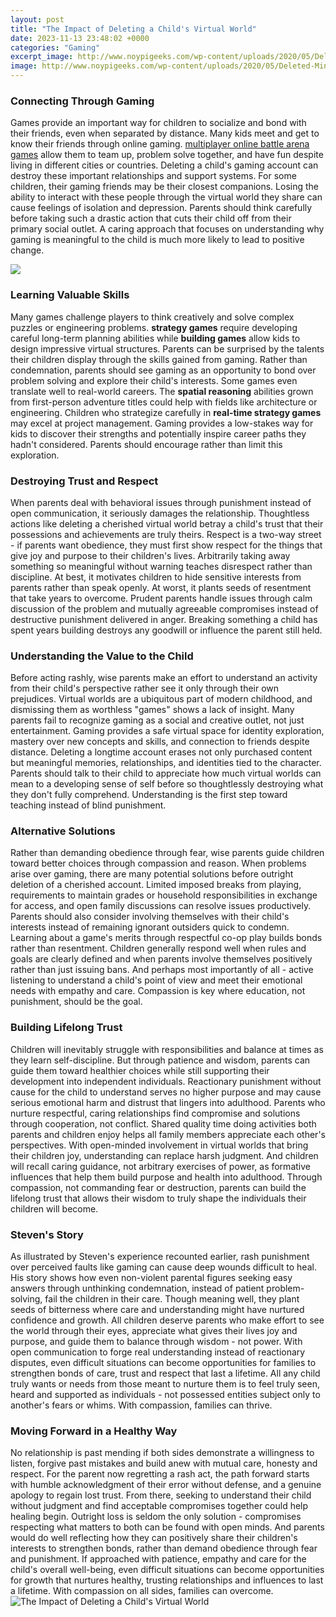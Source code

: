```yaml
---
layout: post
title: "The Impact of Deleting a Child's Virtual World"
date: 2023-11-13 23:48:02 +0000
categories: "Gaming"
excerpt_image: http://www.noypigeeks.com/wp-content/uploads/2020/05/Deleted-Minecraft-world-NoypiGeeks.jpg
image: http://www.noypigeeks.com/wp-content/uploads/2020/05/Deleted-Minecraft-world-NoypiGeeks.jpg
---
```


### Connecting Through Gaming 
Games provide an important way for children to socialize and bond with their friends, even when separated by distance. Many kids meet and get to know their friends through online gaming. [multiplayer online battle arena games](https://store.fi.io.vn/work-hard-so-my-st-bernard-live-a-better-dog-lover-2) allow them to team up, problem solve together, and have fun despite living in different cities or countries. Deleting a child's gaming account can destroy these important relationships and support systems. 
For some children, their gaming friends may be their closest companions. Losing the ability to interact with these people through the virtual world they share can cause feelings of isolation and depression. Parents should think carefully before taking such a drastic action that cuts their child off from their primary social outlet. A caring approach that focuses on understanding why gaming is meaningful to the child is much more likely to lead to positive change.

![](https://4.bp.blogspot.com/-4HnB6qSJ0vQ/WdkaKnwWM7I/AAAAAAAAGPQ/ifbg_Mf9e_YSUxITThWgTgcbeVDO9DKrACLcBGAs/s1600/NoTouch.png)
### Learning Valuable Skills 
Many games challenge players to think creatively and solve complex puzzles or engineering problems. **strategy games** require developing careful long-term planning abilities while **building games** allow kids to design impressive virtual structures. Parents can be surprised by the talents their children display through the skills gained from gaming. Rather than condemnation, parents should see gaming as an opportunity to bond over problem solving and explore their child's interests.
Some games even translate well to real-world careers. The **spatial reasoning** abilities grown from first-person adventure titles could help with fields like architecture or engineering. Children who strategize carefully in **real-time strategy games** may excel at project management. Gaming provides a low-stakes way for kids to discover their strengths and potentially inspire career paths they hadn't considered. Parents should encourage rather than limit this exploration.
### Destroying Trust and Respect
When parents deal with behavioral issues through punishment instead of open communication, it seriously damages the relationship. Thoughtless actions like deleting a cherished virtual world betray a child's trust that their possessions and achievements are truly theirs. Respect is a two-way street - if parents want obedience, they must first show respect for the things that give joy and purpose to their children's lives. 
Arbitrarily taking away something so meaningful without warning teaches disrespect rather than discipline. At best, it motivates children to hide sensitive interests from parents rather than speak openly. At worst, it plants seeds of resentment that take years to overcome. Prudent parents handle issues through calm discussion of the problem and mutually agreeable compromises instead of destructive punishment delivered in anger. Breaking something a child has spent years building destroys any goodwill or influence the parent still held.
### Understanding the Value to the Child
Before acting rashly, wise parents make an effort to understand an activity from their child's perspective rather see it only through their own prejudices. Virtual worlds are a ubiquitous part of modern childhood, and dismissing them as worthless "games" shows a lack of insight. Many parents fail to recognize gaming as a social and creative outlet, not just entertainment. 
Gaming provides a safe virtual space for identity exploration, mastery over new concepts and skills, and connection to friends despite distance. Deleting a longtime account erases not only purchased content but meaningful memories, relationships, and identities tied to the character. Parents should talk to their child to appreciate how much virtual worlds can mean to a developing sense of self before so thoughtlessly destroying what they don't fully comprehend. Understanding is the first step toward teaching instead of blind punishment.
### Alternative Solutions
Rather than demanding obedience through fear, wise parents guide children toward better choices through compassion and reason. When problems arise over gaming, there are many potential solutions before outright deletion of a cherished account. Limited imposed breaks from playing, requirements to maintain grades or household responsibilities in exchange for access, and open family discussions can resolve issues productively. 
Parents should also consider involving themselves with their child's interests instead of remaining ignorant outsiders quick to condemn. Learning about a game's merits through respectful co-op play builds bonds rather than resentment. Children generally respond well when rules and goals are clearly defined and when parents involve themselves positively rather than just issuing bans. And perhaps most importantly of all - active listening to understand a child's point of view and meet their emotional needs with empathy and care. Compassion is key where education, not punishment, should be the goal.
### Building Lifelong Trust
Children will inevitably struggle with responsibilities and balance at times as they learn self-discipline. But through patience and wisdom, parents can guide them toward healthier choices while still supporting their development into independent individuals. Reactionary punishment without cause for the child to understand serves no higher purpose and may cause serious emotional harm and distrust that lingers into adulthood. 
Parents who nurture respectful, caring relationships find compromise and solutions through cooperation, not conflict. Shared quality time doing activities both parents and children enjoy helps all family members appreciate each other's perspectives. With open-minded involvement in virtual worlds that bring their children joy, understanding can replace harsh judgment. And children will recall caring guidance, not arbitrary exercises of power, as formative influences that help them build purpose and health into adulthood. Through compassion, not commanding fear or destruction, parents can build the lifelong trust that allows their wisdom to truly shape the individuals their children will become.
### Steven's Story
As illustrated by Steven's experience recounted earlier, rash punishment over perceived faults like gaming can cause deep wounds difficult to heal. His story shows how even non-violent parental figures seeking easy answers through unthinking condemnation, instead of patient problem-solving, fail the children in their care. Though meaning well, they plant seeds of bitterness where care and understanding might have nurtured confidence and growth. 
All children deserve parents who make effort to see the world through their eyes, appreciate what gives their lives joy and purpose, and guide them to balance through wisdom - not power. With open communication to forge real understanding instead of reactionary disputes, even difficult situations can become opportunities for families to strengthen bonds of care, trust and respect that last a lifetime. All any child truly wants or needs from those meant to nurture them is to feel truly seen, heard and supported as individuals - not possessed entities subject only to another's fears or whims. With compassion, families can thrive.
### Moving Forward in a Healthy Way
No relationship is past mending if both sides demonstrate a willingness to listen, forgive past mistakes and build anew with mutual care, honesty and respect. For the parent now regretting a rash act, the path forward starts with humble acknowledgment of their error without defense, and a genuine apology to regain lost trust. From there, seeking to understand their child without judgment and find acceptable compromises together could help healing begin. 
Outright loss is seldom the only solution - compromises respecting what matters to both can be found with open minds. And parents would do well reflecting how they can positively share their children's interests to strengthen bonds, rather than demand obedience through fear and punishment. If approached with patience, empathy and care for the child's overall well-being, even difficult situations can become opportunities for growth that nurtures healthy, trusting relationships and influences to last a lifetime. With compassion on all sides, families can overcome.
![The Impact of Deleting a Child's Virtual World](http://www.noypigeeks.com/wp-content/uploads/2020/05/Deleted-Minecraft-world-NoypiGeeks.jpg)